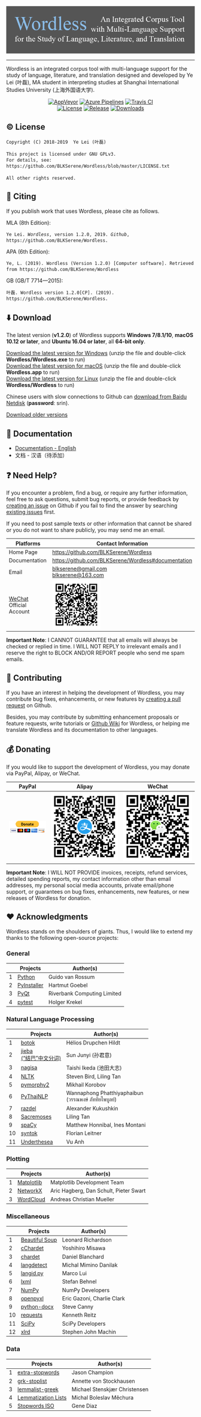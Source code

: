 <!--
# Wordless: README
#
# Copyright (C) 2018-2019  Ye Lei (叶磊))
#
# This source file is licensed under GNU GPLv3.
# For details, see: https://github.com/BLKSerene/Wordless/blob/master/LICENSE.txt
#
# All other rights reserved.
-->

<div align="center"><img src="/doc/wordless_logo.png" alt="logo"></div>

---
Wordless is an integrated corpus tool with multi-language support for the study of language, literature, and translation designed and developed by Ye Lei (叶磊), MA student in interpreting studies at Shanghai International Studies University (上海外国语大学).

<div align="center">
    <a href="https://ci.appveyor.com/project/BLKSerene/wordless">
        <img src="https://img.shields.io/appveyor/ci/BLKSerene/Wordless?label=AppVeyor&logo=appveyor" alt="AppVeyor"></a>
    <a href="https://dev.azure.com/blkserene/BLKSerene%20-%20Github/_build/latest?definitionId=1&branchName=master">
        <img src="https://dev.azure.com/blkserene/BLKSerene%20-%20Github/_apis/build/status/BLKSerene.Wordless?branchName=master" alt="Azure Pipelines"></a>
    <a href="https://travis-ci.org/BLKSerene/Wordless">
        <img src="https://img.shields.io/travis/BLKSerene/Wordless?label=Travis%20CI&logo=travis" alt="Travis CI"></a>
</div>

<div align="center">
    <a href="https://github.com/BLKSerene/Wordless/blob/master/LICENSE.txt">
        <img src="https://img.shields.io/github/license/BLKSerene/Wordless" alt="License"></a>
    <a href="https://github.com/BLKSerene/Wordless/releases">
        <img src="https://img.shields.io/github/v/release/BLKSerene/Wordless?include_prereleases" alt="Release"></a>
    <a href="https://github.com/BLKSerene/Wordless#download">
        <img src="https://img.shields.io/github/downloads/BLKSerene/Wordless/total" alt="Downloads"></a>
</div>

## :copyright: License
    Copyright (C) 2018-2019  Ye Lei (叶磊)

    This project is licensed under GNU GPLv3.
    For details, see: https://github.com/BLKSerene/Wordless/blob/master/LICENSE.txt

    All other rights reserved.

## :pencil: Citing
If you publish work that uses Wordless, please cite as follows.

MLA (8th Edition):

<pre><code>Ye Lei. <i>Wordless</i>, version 1.2.0, 2019. <i>Github</i>, https://github.com/BLKSerene/Wordless.</code></pre>

APA (6th Edition):

    Ye, L. (2019). Wordless (Version 1.2.0) [Computer software]. Retrieved from https://github.com/BLKSerene/Wordless

GB (GB/T 7714—2015):

    叶磊. Wordless version 1.2.0[CP]. (2019). https://github.com/BLKSerene/Wordless.

## :arrow_down: Download
The latest version (**v1.2.0**) of Wordless supports **Windows 7/8.1/10**, **macOS 10.12 or later**, and **Ubuntu 16.04 or later**, all **64-bit only**.

[Download the latest version for Windows](https://github.com/BLKSerene/Wordless/releases/download/v1.2.0/wordless_v1.2.0_windows.zip) (unzip the file and double-click **Wordless/Wordless.exe** to run)<br>
[Download the latest version for macOS](https://github.com/BLKSerene/Wordless/releases/download/v1.2.0/wordless_v1.2.0_macos.zip) (unzip the file and double-click **Wordless.app** to run)<br>
[Download the latest version for Linux](https://github.com/BLKSerene/Wordless/releases/download/v1.2.0/wordless_v1.2.0_linux.tar.gz) (unzip the file and double-click **Wordless/Wordless** to run)

Chinese users with slow connections to Github can [download from Baidu Netdisk](https://pan.baidu.com/s/1Q7S1rTZn3i1gchNQtYtxbA) (**password**: srin).

[Download older versions](https://github.com/BLKSerene/Wordless/releases)

<span id="doc"></span>
## :book: Documentation
- [Documentation - English](https://github.com/BLKSerene/Wordless/blob/master/doc/doc_eng.md)
- 文档 - 汉语（待添加）

## :question: Need Help?
If you encounter a problem, find a bug, or require any further information, feel free to ask questions, submit bug reports, or provide feedback by [creating an issue](https://github.com/BLKSerene/Wordless/issues/new) on Github if you fail to find the answer by searching [existing issues](https://github.com/BLKSerene/Wordless/issues) first.

If you need to post sample texts or other information that cannot be shared or you do not want to share publicly, you may send me an email.

Platforms    |Contact Information
-------------|-------------------
Home Page    |https://github.com/BLKSerene/Wordless
Documentation|https://github.com/BLKSerene/Wordless#documentation
Email        |blkserene@gmail.com<br>blkserene@163.com
[WeChat](https://www.wechat.com/en/) Official Account|![WeChat Official Account](/src/imgs/wechat_official_account.dib)

**Important Note**: I CANNOT GUARANTEE that all emails will always be checked or replied in time. I WILL NOT REPLY to irrelevant emails and I reserve the right to BLOCK AND/OR REPORT people who send me spam emails.

## :gift: Contributing
If you have an interest in helping the development of Wordless, you may contribute bug fixes, enhancements, or new features by [creating a pull request](https://github.com/BLKSerene/Wordless/pulls) on Github.

Besides, you may contribute by submitting enhancement proposals or feature requests, write tutorials or [Github Wiki](https://github.com/BLKSerene/Wordless/wiki) for Wordless, or helping me translate Wordless and its documentation to other languages.

## :moneybag: Donating
If you would like to support the development of Wordless, you may donate via PayPal, Alipay, or WeChat.

PayPal|Alipay|WeChat
------|------|------
[![PayPal](/src/imgs/donating_paypal.gif)](https://www.paypal.com/cgi-bin/webscr?cmd=_s-xclick&hosted_button_id=V2V54NYE2YD32)|![Alipay](/src/imgs/donating_alipay.png)|![WeChat](/src/imgs/donating_wechat.png)

**Important Note**: I WILL NOT PROVIDE invoices, receipts, refund services, detailed spending reports, my contact information other than email addresses, my personal social media accounts, private email/phone support, or guarantees on bug fixes, enhancements, new features, or new releases of Wordless for donation.

## :heart: Acknowledgments
Wordless stands on the shoulders of giants. Thus, I would like to extend my thanks to the following open-source projects:

### General

&nbsp;|Projects|Author(s)
------|--------|---------
1     |[Python](https://www.python.org)                              |Guido van Rossum
2     |[PyInstaller](http://www.pyinstaller.org)                     |Hartmut Goebel
3     |[PyQt](https://www.riverbankcomputing.com/software/pyqt/intro)|Riverbank Computing Limited
4     |[pytest](https://pytest.org)                                  |Holger Krekel

### Natural Language Processing

&nbsp;|Projects|Author(s)
------|--------|---------
1     |[botok](https://github.com/Esukhia/botok)                   |Hélios Drupchen Hildt
2     |[jieba<br>(“结巴”中文分词)](https://github.com/fxsjy/jieba)  |Sun Junyi (孙君意)
3     |[nagisa](https://github.com/taishi-i/nagisa)                |Taishi Ikeda (池田大志)
4     |[NLTK](http://www.nltk.org)                                 |Steven Bird, Liling Tan
5     |[pymorphy2](https://github.com/kmike/pymorphy2)             |Mikhail Korobov
6     |[PyThaiNLP](https://github.com/PyThaiNLP/pythainlp)         |Wannaphong Phatthiyaphaibun<br>(วรรณพงษ์ ภัททิยไพบูลย์)
7     |[razdel](https://github.com/natasha/razdel)                 |Alexander Kukushkin
8     |[Sacremoses](https://github.com/alvations/sacremoses)       |Liling Tan
9     |[spaCy](https://spacy.io)                                   |Matthew Honnibal, Ines Montani
10    |[syntok](https://github.com/fnl/syntok)                     |Florian Leitner
11    |[Underthesea](https://github.com/undertheseanlp/underthesea)|Vu Anh

### Plotting

&nbsp;|Projects|Author(s)
------|--------|---------
1     |[Matplotlib](https://matplotlib.org)               |Matplotlib Development Team
2     |[NetworkX](http://networkx.github.io)              |Aric Hagberg, Dan Schult, Pieter Swart
3     |[WordCloud](https://amueller.github.io/word_cloud/)|Andreas Christian Mueller

### Miscellaneous

&nbsp;|Projects|Author(s)
------|--------|---------
1     |[Beautiful Soup](https://www.crummy.com/software/BeautifulSoup/)|Leonard Richardson
2     |[cChardet](https://github.com/PyYoshi/cChardet)                 |Yoshihiro Misawa
3     |[chardet](https://github.com/chardet/chardet)                   |Daniel Blanchard
4     |[langdetect](https://github.com/Mimino666/langdetect)           |Michal Mimino Danilak
5     |[langid.py](https://github.com/saffsd/langid.py)                |Marco Lui
6     |[lxml](https://lxml.de)                                         |Stefan Behnel
7     |[NumPy](https://numpy.org)                                      |NumPy Developers
8     |[openpyxl](https://openpyxl.readthedocs.io/en/stable/)          |Eric Gazoni, Charlie Clark
9     |[python-docx](https://github.com/python-openxml/python-docx)    |Steve Canny
10    |[requests](https://python-requests.org)                         |Kenneth Reitz
11    |[SciPy](https://www.scipy.org)                                  |SciPy Developers
12    |[xlrd](https://github.com/python-excel/xlrd)                    |Stephen John Machin

### Data

&nbsp;|Projects|Author(s)
------|--------|---------
1     |[extra-stopwords](https://github.com/Xangis/extra-stopwords)          |Jason Champion
2     |[grk-stoplist](https://github.com/pharos-alexandria/grk-stoplist)     |Annette von Stockhausen
3     |[lemmalist-greek](https://github.com/stenskjaer/lemmalist-greek)      |Michael Stenskjær Christensen
4     |[Lemmatization Lists](https://github.com/michmech/lemmatization-lists)|Michal Boleslav Měchura
5     |[Stopwords ISO](https://github.com/stopwords-iso/stopwords-iso)       |Gene Diaz

